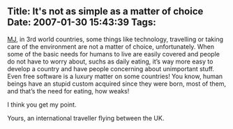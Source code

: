 Title: It's not as simple as a matter of choice
Date: 2007-01-30 15:43:39
Tags: 
---
<p><a href="http://mjr.towers.org.uk/blog/2007/debian#climatedebconf" target="_blank">MJ</a>, in 3rd world countries, some things like technology, travelling or taking care of the environment are not a matter of choice, unfortunately. When some of the basic needs for humans to live are easily covered and people do not have to worry about, suchs as daily eating, it&#8217;s way more easy to develop a country and have people concerning about unimportant stuff. Even free software is a luxury matter on some countries! You know, human beings have an stupid custom acquired since they were born, most of them, and that&#8217;s the need for eating, how weaks!</p>

<p>I think you get my point.</p>

<p>Yours, an international traveller flying between the UK.</p>
